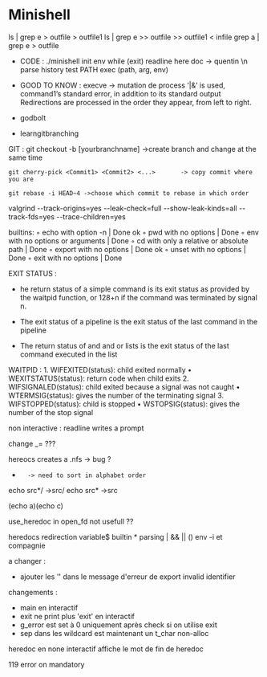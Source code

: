 # Minishell
ls | grep e > outfile > outfile1
ls | grep e >> outfile >> outfile1
< infile grep a | grep e > outfile


- CODE : 
./minishell
init env
while (exit)
	readline		here doc -> quentin
	\n
	parse
	history
	test PATH
	exec (path, arg, env)

- GOOD TO KNOW :
execve -> mutation de process
‘|&’ is used, command1’s standard error, in addition to its standard output
Redirections are processed in the order they appear, from left to right. 

- godbolt
- learngitbranching

GIT :
	git checkout -b [yourbranchname] ->create branch and change at the same time

	git cherry-pick <Commit1> <Commit2> <...>		-> copy commit where you are

	git rebase -i HEAD~4 ->choose which commit to rebase in which order


valgrind --track-origins=yes --leak-check=full --show-leak-kinds=all --track-fds=yes --trace-children=yes

builtins:
◦ echo with option -n							|	Done		ok
◦ pwd with no options							|	Done
◦ env with no options or arguments				|	Done
◦ cd with only a relative or absolute path		|	Done
◦ export with no options						|	Done		ok
◦ unset with no options							|	Done
◦ exit with no options							|	Done


EXIT STATUS :
- he return status of a simple command is its exit status as provided by the waitpid function, or 128+n if the command was terminated by signal n.
- The exit status of a pipeline is the exit status of the last command in the pipeline

- The return status of and and or lists is the exit status of the last command executed in the list

WAITPID :
	1. WIFEXITED(status): child exited normally 
	• WEXITSTATUS(status): return code when child exits
	2. WIFSIGNALED(status): child exited because a signal was not caught 
	• WTERMSIG(status): gives the number of the terminating signal
	3. WIFSTOPPED(status): child is stopped 
	• WSTOPSIG(status): gives the number of the stop signal

non interactive : readline writes a prompt

change _= ???

hereocs creates a .nfs -> bug ?

*		-> need to sort in alphabet order

echo src*/		->src/
echo src*		->src

(echo a)(echo c)

use_heredoc in open_fd not usefull ??

heredocs
redirection
variable$
builtin
*
parsing
|
&&
||
()
env -i et compagnie

a changer :
- ajouter les '' dans le message d'erreur de export invalid identifier

changements : 
- main en interactif
- exit ne print plus 'exit' en interactif
- g_error est set à 0 uniquement après check si on utilise exit
- sep dans les wildcard est maintenant un t_char non-alloc

heredoc en none interactif affiche le mot de fin de heredoc


119 error on mandatory